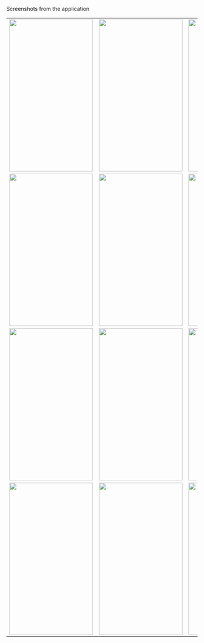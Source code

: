 Screenshots from the application 
  
<table>
  <tr>
    <td><img src="https://user-images.githubusercontent.com/76439620/126821972-21817680-0feb-4a6f-81b5-1878a84a0935.jpg" width=220 height=400></td>
    <td><img src="https://user-images.githubusercontent.com/76439620/126822108-6d4271fb-c5df-47ee-b63f-19263224d2ff.jpg" width=220 height=400></td>
    <td><img src="https://user-images.githubusercontent.com/76439620/126823199-1bd03d33-bca0-454e-8d80-2015a9674250.jpg" width=220 height=400></td>
    <td><img src="https://user-images.githubusercontent.com/76439620/126823321-fe5264ee-f22d-402e-9c89-80c4026fc194.jpg" width=220 height=400></td>
  </tr>
  
  <tr>
    <td><img src="https://user-images.githubusercontent.com/76439620/126823460-3842e0ad-b2c1-4cb8-9514-efdf3fe60be1.jpg" width=220 height=400></td>
    <td><img src="https://user-images.githubusercontent.com/76439620/126823534-12760ae9-d2fd-4fdf-aacb-1f92aa931f60.jpg" width=220 height=400></td>
    <td><img src="https://user-images.githubusercontent.com/76439620/126823557-75cecc61-5888-4972-b9e5-62a488597681.jpg" width=220 height=400></td>
    <td><img src="https://user-images.githubusercontent.com/76439620/126823572-371404d9-6581-475e-a1c2-9bcbd5fa1c87.jpg" width=220 height=400></td>
  </tr>
  
  <tr>
    <td><img src="https://user-images.githubusercontent.com/76439620/126823591-468b892f-e794-4be5-8bc6-f98918d675e7.jpg" width=220 height=400></td>
    <td><img src="https://user-images.githubusercontent.com/76439620/126823612-2087266e-8279-4a70-a463-2c95c67dcb72.jpg" width=220 height=400></td>
    <td><img src="https://user-images.githubusercontent.com/76439620/126823645-6543ccef-56dc-423b-92c1-d94e02c0bf72.jpg" width=220 height=400></td>
    <td><img src="https://user-images.githubusercontent.com/76439620/126823691-b32c66b7-d7a6-4a01-b0ed-d431b8351e8a.jpg" width=220 height=400></td>
  </tr>
  
  <tr>
    <td><img src="https://user-images.githubusercontent.com/76439620/126823704-1e5797fd-f621-4b9a-9916-ee4a8f99abe2.jpg" width=220 height=400></td>
    <td><img src="https://user-images.githubusercontent.com/76439620/126823721-182bd813-1f90-4874-9e85-a5ba00390eb4.jpg" width=220 height=400></td>
    <td><img src="https://user-images.githubusercontent.com/76439620/126823749-2f94a492-9fa7-4638-a152-ba464606925e.jpg" width=220 height=400></td>
    <td><img src="https://user-images.githubusercontent.com/76439620/126823776-f3e4c658-9175-4f12-ad09-1fac99f40fa1.jpg" width=220 height=400></td>
  </tr>
 </table>
